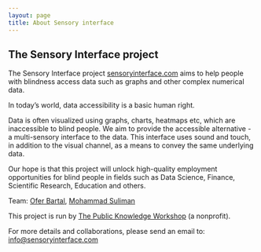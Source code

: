 ```yaml
---
layout: page
title: About Sensory interface
---
```



## The Sensory Interface project


The Sensory Interface project <a href="https://sensoryinterface.com">sensoryinterface.com</a> aims to help people with blindness access data such as graphs and other complex numerical data.


In today’s world, data accessibility is a basic human right.


Data is often visualized using graphs, charts, heatmaps etc, which are inaccessible to blind people. We aim to provide the accessible alternative - a multi-sensory interface to the data. This interface uses sound and touch, in addition to the visual channel, as a means to convey the same underlying data.


Our hope is that this project will unlock high-quality employment opportunities for blind people in fields such as Data Science, Finance, Scientific Research, Education and others.


Team: [Ofer Bartal](https://www.linkedin.com/in/ofer-bartal-58a50811/), [Mohammad Suliman](https://www.linkedin.com/in/mohammad-suliman-0440a8106/)


This project is run by <a href="https://www.hasadna.org.il/en/">The Public Knowledge Workshop</a> (a nonprofit).


For more details and collaborations, please send an email to: [info@sensoryinterface.com](mailto:info@sensoryinterface.com)
